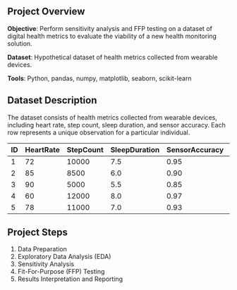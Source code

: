 Project Overview
----------------

**Objective**: Perform sensitivity analysis and FFP testing on a dataset of digital health metrics to evaluate the viability of a new health monitoring solution.

**Dataset**: Hypothetical dataset of health metrics collected from wearable devices.

**Tools**: Python, pandas, numpy, matplotlib, seaborn, scikit-learn

Dataset Description
-------------------

The dataset consists of health metrics collected from wearable devices, including heart rate, step count, sleep duration, and sensor accuracy. Each row represents a unique observation for a particular individual.

| ID | HeartRate | StepCount | SleepDuration | SensorAccuracy | Outcome |
| --- | --- | --- | --- | --- | --- |
| 1 | 72 | 10000 | 7.5 | 0.95 | Healthy |
| 2 | 85 | 8500 | 6.0 | 0.90 | Unhealthy |
| 3 | 90 | 5000 | 5.5 | 0.85 | Unhealthy |
| 4 | 60 | 12000 | 8.0 | 0.97 | Healthy |
| 5 | 78 | 11000 | 7.0 | 0.93 | Healthy |

Project Steps
-------------

1.  Data Preparation
2.  Exploratory Data Analysis (EDA)
3.  Sensitivity Analysis
4.  Fit-For-Purpose (FFP) Testing
5.  Results Interpretation and Reporting
